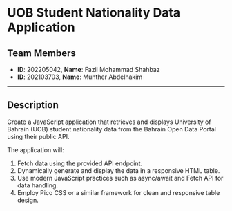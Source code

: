 # UOB Student Nationality Data Application

## Team Members

- **ID**: 202205042, **Name**: Fazil Mohammad Shahbaz
- **ID**: 202103703, **Name**: Munther Abdelhakim

---

## Description

Create a JavaScript application that retrieves and displays University of Bahrain (UOB) student nationality data from the Bahrain Open Data Portal using their public API.

The application will:

1. Fetch data using the provided API endpoint.
2. Dynamically generate and display the data in a responsive HTML table.
3. Use modern JavaScript practices such as async/await and Fetch API for data handling.
4. Employ Pico CSS or a similar framework for clean and responsive table design.